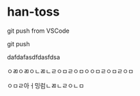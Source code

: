 # han-toss

git push from VSCode

git push

dafdafasdfdasfdsa

ㅇㄻㅇㄻㅇㄴㄻㄴㄹㅇㅁㄹㅇㅁㅇㅇㅁㄹㅇㅁㄹㅇㅁ

ㅇㅁㄹ아ㅓ밍럼ㄴㄻㄴㄹㅇㄴㅁ
